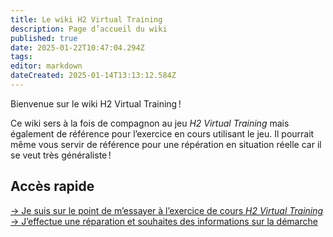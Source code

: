 ```yaml
---
title: Le wiki H2 Virtual Training
description: Page d’accueil du wiki
published: true
date: 2025-01-22T10:47:04.294Z
tags: 
editor: markdown
dateCreated: 2025-01-14T13:13:12.584Z
---
```


Bienvenue sur le wiki H2 Virtual Training !

Ce wiki sers à la fois de compagnon au jeu *H2 Virtual Training* mais également de référence pour l’exercice en cours utilisant le jeu. Il pourrait même vous servir de référence pour une répération en situation réelle car il se veut très généraliste !

## Accès rapide

[→ Je suis sur le point de m’essayer à l’exercice de cours *H2 Virtual Training*]()
[→ J’effectue une réparation et souhaites des informations sur la démarche]()